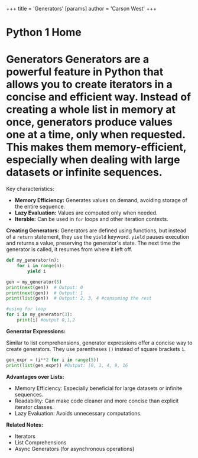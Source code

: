 +++
 title = 'Generators'
[params]
	author = 'Carson West'
+++
# Python 1 Home
# Generators  Generators are a powerful feature in Python that allows you to create iterators in a concise and efficient way.  Instead of creating a whole list in memory at once, generators produce values one at a time, only when requested. This makes them memory-efficient, especially when dealing with large datasets or infinite sequences.

Key characteristics:

*   **Memory Efficiency:** Generates values on demand, avoiding storage of the entire sequence.
*   **Lazy Evaluation:**  Values are computed only when needed.
*   **Iterable:** Can be used in `for` loops and other iteration contexts.


**Creating Generators:**
 Generators are defined using functions, but instead of a `return` statement, they use the `yield` keyword.  `yield` pauses execution and returns a value, preserving the generator's state.  The next time the generator is called, it resumes from where it left off.

```python
def my_generator(n):
    for i in range(n):
        yield i

gen = my_generator(5)
print(next(gen))  # Output: 0
print(next(gen))  # Output: 1
print(list(gen))  # Output: 2, 3, 4 #consuming the rest

#using for loop
for i in my_generator(3):
    print(i) #output 0,1,2

```

**Generator Expressions:**

Similar to list comprehensions, generator expressions offer a concise way to create generators. They use parentheses `()` instead of square brackets `1`.

```python
gen_expr = (i**2 for i in range(5))
print(list(gen_expr)) #Output: [0, 1, 4, 9, 16
```

**Advantages over Lists:**

*   Memory Efficiency:  Especially beneficial for large datasets or infinite sequences.
*   Readability:  Can make code cleaner and more concise than explicit iterator classes.
*   Lazy Evaluation: Avoids unnecessary computations.


**Related Notes:**

* Iterators
* List Comprehensions
* Async Generators (for asynchronous operations)

